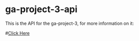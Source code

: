 # ga-project-3-api

This is the API for the ga-project-3, for more information on it:

#[Click Here](https://github.com/Karim999999999/accelerate-inc-fe)
